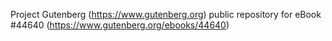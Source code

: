 Project Gutenberg (https://www.gutenberg.org) public repository for eBook #44640 (https://www.gutenberg.org/ebooks/44640)
